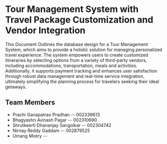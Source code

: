 # Tour Management System with Travel Package Customization and Vendor Integration

This Document Outlines the database design for a Tour Management System, which aims to provide a holistic solution for managing personalized travel experience. The system empowers users to create customized itineraries by selecting options from a variety of third-party vendors, including accommodations, transportation, meals and activities. Additionally, it supports payment tracking and enhances user satisfaction through robust data management and real-time service integration, ultimately simplifying the planning process for travelers seeking their ideal getaways.



## Team Members
- Prachi Ganapatrao Pradhan          -- 002339613
- Bhagyashri Avinash Pagar           -- 002310690
- Shrutkeerti Dhananjay Sangolkar    -- 002304742
- Nirnay Reddy Gaddam                -- 002879525
- Umang Mistry                       --

